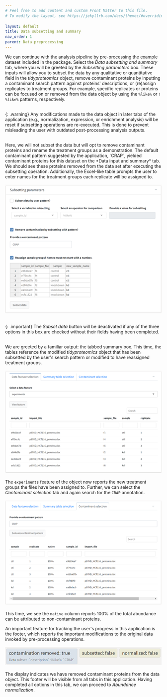 ```yaml
---
# Feel free to add content and custom Front Matter to this file.
# To modify the layout, see https://jekyllrb.com/docs/themes/#overriding-theme-defaults

layout: default
title: Data subsetting and summary
nav_order: 1
parent: Data preprocessing
---
```

We can continue with the analysis pipeline by pre-processing the example dataset included in the package. Select the *Data subsetting and summary* tab, where you will be greeted by the *Subsetting parameters* box. These inputs will allow you to subset the data by any qualitative or quantitative field in the *tidyproteomics* object, remove contaminant proteins by inputting a contaminant search pattern against proteins' descriptions, or (re)assign replicates to treatment groups. For example, specific replicates or proteins can be focused on or removed from the data object by using the `%like%` or `! %like%` patterns, respectively. <br/><br/>

{: .warning}
Any modifications made to the data object in later tabs of the application (e.g., normalization, expression, or enrichment analysis)  will be reset if subsetting operations are re-executed. This is done to prevent misleading the user with outdated post-processing analysis outputs.

<br/>
Here, we will not subset the data but will opt to remove contaminant proteins and rename the treatment groups as a demonstration. The default contaminant pattern suggested by the application, `CRAP`, yielded contaminant proteins for this dataset on the *Data input and summary* tab. We should see these proteins removed from the data set after executing the subsetting operation. Additionally, the Excel-like table prompts the user to enter names for the treatment groups each replicate will be assigned to.  
<br/><br/>
<img class="preview" src="../assets/images/data_preprocessing/table_subset.png"/>
<br/><br/>

{: .important}
The *Subset data* button will be deactivated if any of the three options in this box are checked without their fields having been completed.

<br/>We are greeted by a familiar output: the tabbed summary box. This time, the tables reference the modified *tidyproteomics* object that has been subsetted by the user's search pattern or modified to have reassigned treatment groups.
<br/><br/>
<img class="preview" src="../assets/images/data_preprocessing/table_summary.png"/>
<br/><br/>
The `experiments` feature of the object now reports the new treatment groups the files have been assigned to. Further, we can select the *Contaminant selection* tab and again search for the `CRAP` annotation.
<br/><br/>
<img class="preview" src="../assets/images/data_preprocessing/table_contaminants.png"/>
<br/><br/>
This time, we see the `native` column reports 100% of the total abundance can be attributed to non-contaminant proteins. 

An important feature for tracking the user's progress in this application is the footer, which reports the important modifications to the original data invoked by pre-processing operations.
<br/><br/>
<img class="preview" src="../assets/images/data_preprocessing/footer.png"/>
<br/><br/>
The display indicates we have removed contaminant proteins from the data object. This footer will be visible from all tabs in this application. Having completed all options in this tab, we can proceed to *Abundance normalization*. 